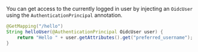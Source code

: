 You can get access to the currently logged in user by injecting an `OidcUser` using the
`AuthenticationPrincipal` annotation.

```java
@GetMapping("/hello")
String helloUser(@AuthenticationPrincipal OidcUser user) {
    return "Hello " + user.getAttributes().get("preferred_username");
}
```
